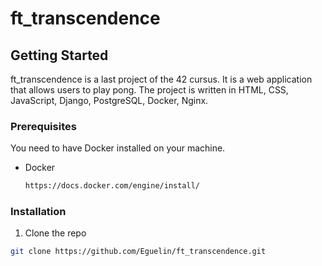 # ft_transcendence

## Getting Started

ft_transcendence is a last project of the 42 cursus.
It is a web application that allows users to play pong.
The project is written in HTML, CSS, JavaScript, Django, PostgreSQL, Docker, Nginx.

### Prerequisites

You need to have Docker installed on your machine.
* Docker
  ```sh
  https://docs.docker.com/engine/install/
  ```
### Installation

1. Clone the repo
  ```sh
  git clone https://github.com/Eguelin/ft_transcendence.git
  ```

